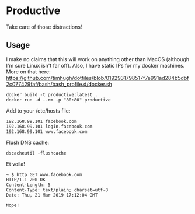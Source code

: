 # Productive

Take care of those distractions!

## Usage

I make no claims that this will work on anything other than MacOS (although I'm sure Linux isn't far off).
Also, I have static IPs for my docker machines. More on that here: https://github.com/timhugh/dotfiles/blob/0192931798517f7e991ad284b5dbf2c077429faf/bash/bash_profile.d/docker.sh

```
docker build -t productive:latest .
docker run -d --rm -p "80:80" productive
```

Add to your /etc/hosts file:
```
192.168.99.101 facebook.com
192.168.99.101 login.facebook.com
192.168.99.101 www.facebook.com
```

Flush DNS cache:
```
dscacheutil -flushcache
```

Et voila!

```
~ $ http GET www.facebook.com
HTTP/1.1 200 OK
Content-Length: 5
Content-Type: text/plain; charset=utf-8
Date: Thu, 21 Mar 2019 17:12:04 GMT

Nope!
```
